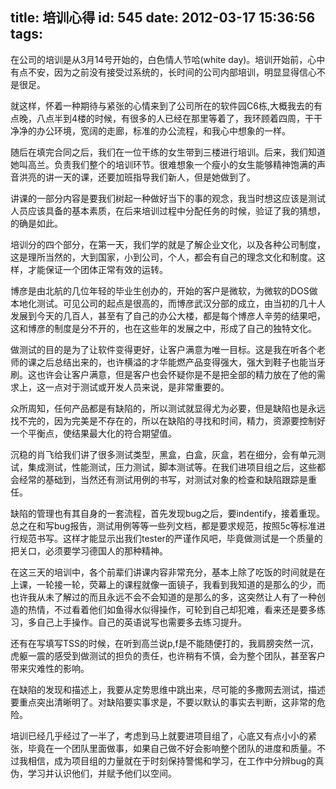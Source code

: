 title: 培训心得
id: 545
date: 2012-03-17 15:36:56
tags:
---

在公司的培训是从3月14号开始的，白色情人节哈(white day)。培训开始前，心中有点不安，因为之前没有接受过系统的，长时间的公司内部培训，明显显得信心不是很足。

就这样，怀着一种期待与紧张的心情来到了公司所在的软件园C6栋,大概我去的有点晚，八点半到4楼的时候，有很多的人已经在那里等着了，我环顾着四周，干干净净的办公环境，宽阔的走廊，标准的办公流程，和我心中想象的一样。

随后在填完合同之后，我们在一位干练的女生带到三楼进行培训。后来，我们知道她叫高兰。负责我们整个的培训环节。很难想象一个瘦小的女生能够精神饱满的声音洪亮的讲一天的课，还要加班指导我们新人，但是她做到了。<!--more-->

讲课的一部分内容是要我们树起一种做好当下的事的观念，我当时想这应该是测试人员应该具备的基本素质，在后来培训过程中分配任务的时候，验证了我的猜想，的确是如此。

培训分的四个部分，在第一天，我们学的就是了解企业文化，以及各种公司制度，这是理所当然的，大到国家，小到公司，个人，都会有自己的理念文化和制度。这样，才能保证一个团体正常有效的运转。

博彦是由北航的几位年轻的毕业生创办的，开始的客户是微软，为微软的DOS做本地化测试。可见公司的起点是很高的，而博彦武汉分部的成立，由当初的几十人发展到今天的几百人，甚至有了自己的办公大楼，都是每个博彦人辛劳的结果吧，这和博彦的制度是分不开的，也在这些年的发展之中，形成了自己的独特文化。

做测试的目的是为了让软件变得更好，让客户满意为唯一目标。这是我在听各个老师的课之后总结出来的，也许横溢的才华能燃产品变得强大，强大到鞋子也能当牙刷。这也许会让客户满意，但是客户也会怀疑你是不是把全部的精力放在了他的需求上，这一点对于测试或开发人员来说，是非常重要的。

众所周知，任何产品都是有缺陷的，所以测试就显得尤为必要，但是缺陷也是永远找不完的，因为完美是不存在的，所以在缺陷的寻找和时间，精力，资源要控制好一个平衡点，使结果最大化的符合期望值。

沉稳的肖飞给我们讲了很多测试类型，黑盒，白盒，灰盒，若在细分，会有单元测试，集成测试，性能测试，压力测试，脚本测试等。在我们进项目组之后，这些都会经常的基础到，当然还有测试用例的书写，对测试对象的检查和缺陷跟踪是重任。

缺陷的管理也有其自身的一套流程，首先发现bug之后，要indentify，接着重现。总之在和写bug报告，测试用例等等一些列文档，都是要求规范，按照5c等标准进行规范书写。这样才能显示出我们tester的严谨作风吧，毕竟做测试是一个质量的把关口，必须要学习德国人的那种精神。

在这三天的培训中，各个前辈们讲课内容非常充分，基本上除了吃饭的时间就是在上课，一轮接一轮，荧幕上的课程就像一面镜子，我看到我知道的是那么的少，而也许我从未了解过的而且永远不会不会知道的是那么的多，这突然让人有了一种创造的热情，不过看着他们如鱼得水似得操作，可轮到自己却犯难，看来还是要多练习，多自己上手操作。自己的英语说写也需要多去练习提升。

还有在写填写TSS的时候，在听到高兰说p,f是不能随便打的，我肩膀突然一沉，虎躯一震的感受到做测试的担负的责任，也许稍有不慎，会为整个团队，甚至客户带来灾难性的影响。

在缺陷的发现和描述上，我要从定势思维中跳出来，尽可能的多撒网去测试，描述要重点突出清晰明了。对缺陷要实事求是，不要以默认的事实去判断，这非常的危险。

培训已经几乎经过了一半了，考虑到马上就要进项目组了，心底又有点小小的紧张，毕竟在一个团队里面做事，如果自己做不好会影响整个团队的进度和质量。不过我相信，成为项目组的力量就在于时刻保持警惕和学习，在工作中分辨bug的真伪，学习并认识他们，并赋予他们以空间。